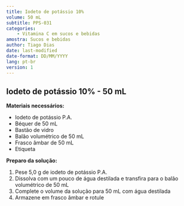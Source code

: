 ```yaml
---
title: Iodeto de potássio 10%
volume: 50 mL
subtitle: PPS-031
categories:
    - Vitamina C em sucos e bebidas
amostra: Sucos e bebidas
author: Tiago Dias
date: last-modified
date-format: DD/MM/YYYY
lang: pt-br
version: 1
---
```


## Iodeto de potássio 10% - 50 mL

**Materiais necessários:**

- Iodeto de potássio P.A.
- Béquer de 50 mL
- Bastão de vidro
- Balão volumétrico de 50 mL
- Frasco âmbar de 50 mL
- Etiqueta

**Preparo da solução:**

1. Pese 5,0 g de iodeto de potássio P.A.
2. Dissolva com um pouco de água destilada e transfira para o balão volumétrico de 50 mL
3. Complete o volume da solução para 50 mL com água destilada
4. Armazene em frasco âmbar e rotule
